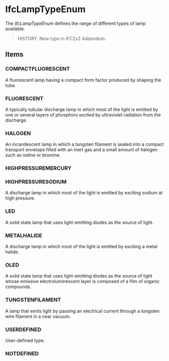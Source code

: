 # IfcLampTypeEnum

The _IfcLampTypeEnum_ defines the range of different types of lamp available.

> HISTORY&nbsp; New type in IFC2x2 Addendum.

## Items

### COMPACTFLUORESCENT
A fluorescent lamp having a compact form factor produced by shaping the tube.

### FLUORESCENT
A typically tubular discharge lamp in which most of the light is emitted by one or several layers of phosphors excited by ultraviolet radiation from the discharge.

### HALOGEN
An incandescent lamp in which a tungsten filament is sealed into a compact transport envelope filled with an inert gas and a small amount of halogen such as iodine or bromine.

### HIGHPRESSUREMERCURY


### HIGHPRESSURESODIUM
A discharge lamp in which most of the light is emitted by exciting sodium at high pressure.

### LED
A solid state lamp that uses light-emitting diodes as the source of light.

### METALHALIDE
A discharge lamp in which most of the light is emitted by exciting a metal halide.

### OLED
A solid state lamp that uses light-emitting diodes as the source of light whose emissive electroluminescent layer is composed of a film of organic compounds.

### TUNGSTENFILAMENT
A lamp that emits light by passing an electrical current through a tungsten wire filament in a near vacuum.

### USERDEFINED
User-defined type.

### NOTDEFINED

